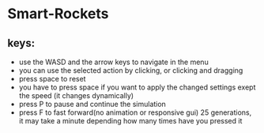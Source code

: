 # Smart-Rockets

## keys:
  - use the WASD and the arrow keys to navigate in the menu
  - you can use the selected action by clicking, or clicking and dragging
  - press space to reset
  - you have to press space if you want to apply the changed settings exept the speed (it changes dynamically)
  - press P to pause and continue the simulation
  - press F to fast forward(no animation or responsive gui) 25 generations, it may take a minute depending how many times have you pressed it
  

